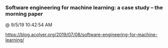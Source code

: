 ﻿

### Software engineering for machine learning: a case study – the morning paper
@ 9/5/19 10:42:54 AM

https://blog.acolyer.org/2019/07/08/software-engineering-for-machine-learning/

